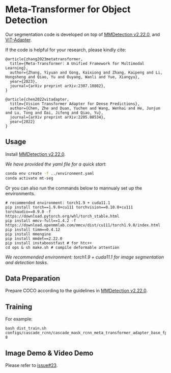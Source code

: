# Meta-Transformer for Object Detection

Our segmentation code is developed on top of [MMDetection v2.22.0](https://github.com/open-mmlab/mmdetection/tree/v2.22.0), and [ViT-Adapter](https://arxiv.org/abs/2205.08534).

If the code is helpful for your research, please kindly cite:

```
@article{zhang2023metatransformer,
  title={Meta-Transformer: A Unified Framework for Multimodal Learning}, 
  author={Zhang, Yiyuan and Gong, Kaixiong and Zhang, Kaipeng and Li, Hongsheng and Qiao, Yu and Ouyang, Wanli and Yue, Xiangyu},
  year={2023},
  journal={arXiv preprint arXiv:2307.10802},
}

@article{chen2022vitadapter,
  title={Vision Transformer Adapter for Dense Predictions},
  author={Chen, Zhe and Duan, Yuchen and Wang, Wenhai and He, Junjun and Lu, Tong and Dai, Jifeng and Qiao, Yu},
  journal={arXiv preprint arXiv:2205.08534},
  year={2022}
}
```

## Usage

Install [MMDetection v2.22.0](https://github.com/open-mmlab/mmdetection/tree/v2.22.0).

*We have provided the yaml file for a quick start*:
```bash
conda env create -f ../environment.yaml
conda activate mt-seg
```

Or you can also run the commands below to mannualy set up the environments.

```
# recommended environment: torch1.9 + cuda11.1
pip install torch==1.9.0+cu111 torchvision==0.10.0+cu111 torchaudio==0.9.0 -f https://download.pytorch.org/whl/torch_stable.html
pip install mmcv-full==1.4.2 -f https://download.openmmlab.com/mmcv/dist/cu111/torch1.9.0/index.html
pip install timm==0.4.12
pip install mmengine
pip install mmdet==2.22.0
pip install instaboostfast # for htc++
cd ops & sh make.sh # compile deformable attention
```
*We recommended environment: torch1.9 + cuda11.1 for image segmentation and detection tasks.* 

## Data Preparation

Prepare COCO according to the guidelines in [MMDetection v2.22.0](https://github.com/open-mmlab/mmdetection/blob/master/docs/en/1_exist_data_model.md).


## Training

For example:

```shell
bash dist_train.sh configs/cascade_rcnn/cascade_mask_rcnn_meta_transformer_adapter_base_fpn_3x_coco.py 8
```

## Image Demo & Video Demo

Please refer to [issue#23](https://github.com/czczup/ViT-Adapter/issues/23).
